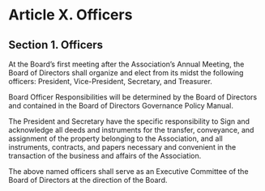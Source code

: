 # Article X. Officers

## Section 1. Officers

At the Board’s first meeting after the Association’s Annual Meeting, the Board of Directors shall organize and elect from its midst the following officers: President, Vice-President, Secretary, and Treasurer.

Board Officer Responsibilities will be determined by the Board of Directors and contained in the Board of Directors Governance Policy Manual.

The President and Secretary have the specific responsibility to Sign and acknowledge all deeds and instruments for the transfer, conveyance, and assignment of the property belonging to the Association, and all instruments, contracts, and papers necessary and convenient in the transaction of the business and affairs of the Association.

The above named officers shall serve as an Executive Committee of the Board of Directors at the direction of the Board. 
